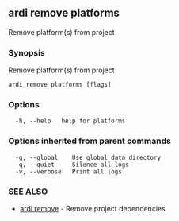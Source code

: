 ## ardi remove platforms

Remove platform(s) from project

### Synopsis


Remove platform(s) from project

```
ardi remove platforms [flags]
```

### Options

```
  -h, --help   help for platforms
```

### Options inherited from parent commands

```
  -g, --global    Use global data directory
  -q, --quiet     Silence all logs
  -v, --verbose   Print all logs
```

### SEE ALSO

* [ardi remove](ardi_remove.md)	 - Remove project dependencies


